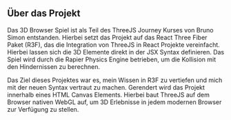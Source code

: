 ## Über das Projekt
Das 3D Browser Spiel ist als Teil des ThreeJS Journey Kurses von Bruno Simon entstanden. Hierbei setzt das Projekt auf das React Three Fiber Paket (R3F), das die Integration von ThreeJS in React Projekte vereinfacht. Hierbei lassen sich die 3D Elemente direkt in der JSX Syntax definieren. Das Spiel wird durch die Rapier Physics Engine betrieben, um die Kollision mit den Hindernissen zu berechnen.

Das Ziel dieses Projektes war es, mein Wissen in R3F zu vertiefen und mich mit der neuen Syntax vertraut zu machen. Gerendert wird das Projekt innerhalb eines HTML Canvas Elements. Hierbei baut ThreeJS auf dem Browser nativen WebGL auf, um 3D Erlebnisse in jedem modernen Browser zur Verfügung zu stellen.
